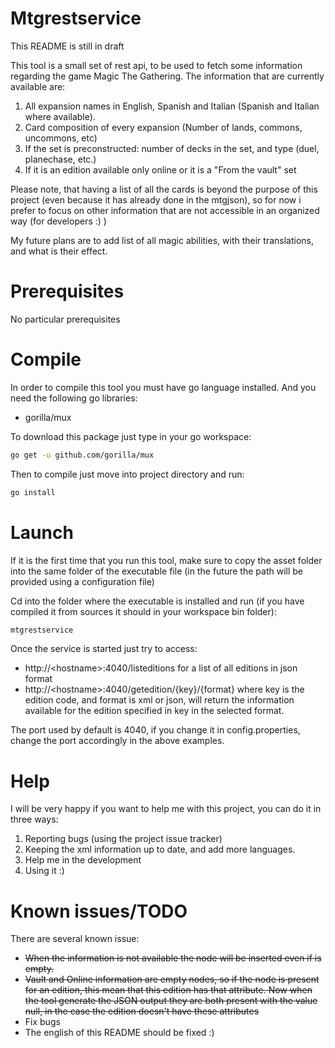 # Mtgrestservice
This README is still in draft

This tool is a small set of rest api, to be used to fetch some information regarding the game Magic The Gathering.
The information that are currently available are:

1. All expansion names in English, Spanish and Italian (Spanish and Italian where available).
2. Card composition of every expansion (Number of lands, commons, uncommons, etc)
3. If the set is preconstructed: number of decks in the set, and type (duel, planechase, etc.)
3. If it is an edition available only online or it is a "From the vault" set

Please note, that having a list of all the cards is beyond the purpose of this project (even because it has already done in the mtgjson), so for now i prefer to focus on other information that are not accessible in an organized way (for developers :) )

My future plans are to add list of all magic abilities, with their translations, and what is their effect.

# Prerequisites

No particular prerequisites

# Compile
In order to compile this tool you must have go language installed. And you need the following go libraries:

* gorilla/mux

To download this package just type in your go workspace:
```bash
go get -u github.com/gorilla/mux
```

Then to compile just move into project directory and run:

```bash
go install
```

# Launch
If it is the first time that you run this tool, make sure to copy the asset folder into the same folder of the executable file (in the future the path will be provided using a configuration file)

Cd into the folder where the executable is installed and run (if you have compiled it from sources it should in your workspace bin folder):

```bash
mtgrestservice
```

Once the service is started just try to access:
* http://&lt;hostname&gt;:4040/listeditions for a list of all editions in json format
* http://&lt;hostname&gt;:4040/getedition/{key}/{format} where key is the edition code, and format is xml or json, will return the information available for the edition specified in key in the selected format.

The port used by default is 4040, if you change it in config.properties, change the port accordingly in the above examples. 
# Help

I will be very happy if you want to help me with this project, you can do it in three ways:

1. Reporting bugs (using the project issue tracker)
2. Keeping the xml information up to date, and add more languages.
3. Help me in the development
4. Using it :)

# Known issues/TODO

There are several known issue:
* ~~When the information is not available the node will be inserted even if is empty.~~
* ~~Vault and Online information are empty nodes, so if the node is present for an edition, this mean that this edition has that attribute. Now when the tool generate the JSON output they are both present with the value null, in the case the edition doesn't have these attributes~~
* Fix bugs
* The english of this README should be fixed :)

